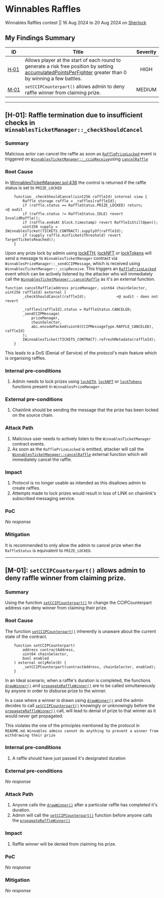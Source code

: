 # Winnables Raffles
Winnables Raffles contest || 16 Aug 2024 to 20 Aug 2024 on [Sherlock](https://audits.sherlock.xyz/contests/516?filter=questions)

## My Findings Summary

|ID|Title|Severity|
|--|-----|:------:|
|[H&#8209;01](#h-01-raffle-termination-due-to-insufficient-checks-in-winnablesticketmanager_checkshouldcancel)|Allows player at the start of each round to generate a risk free position by setting [accumulatedPointsPerFighter](https://github.com/code-423n4/2024-02-ai-arena/blob/cd1a0e6d1b40168657d1aaee8223dc050e15f8cc/src/RankedBattle.sol#L479) greater than 0 by winning a few battles.|HIGH|
|[M&#8209;01](#m-01-setccipcounterpart-allows-admin-to-deny-raffle-winner-from-claiming-prize)|`setCCIPCounterpart()` allows admin to deny raffle winner from claiming prize.|MEDIUM|

---

## [H-01]: Raffle termination due to insufficient checks in `WinnablesTicketManager::_checkShouldCancel`
### Summary
Malicious actor can cancel the raffle as soon as [`RafflePrizeLocked`](https://github.com/sherlock-audit/2024-08-winnables-raffles/blob/81b28633d0f450e33a8b32976e17122418f5d47e/public-contracts/contracts/WinnablesTicketManager.sol#L383) event is triggered on [`WinnablesTicketManager::_ccipReceive`](https://github.com/sherlock-audit/2024-08-winnables-raffles/blob/81b28633d0f450e33a8b32976e17122418f5d47e/public-contracts/contracts/WinnablesTicketManager.sol#L365)using [`cancelRaffle`](https://github.com/sherlock-audit/2024-08-winnables-raffles/blob/81b28633d0f450e33a8b32976e17122418f5d47e/public-contracts/contracts/WinnablesTicketManager.sol#L278C14-L278C26)

### Root Cause
In [WinnablesTicketManager.sol:436](https://github.com/sherlock-audit/2024-08-winnables-raffles/blob/81b28633d0f450e33a8b32976e17122418f5d47e/public-contracts/contracts/WinnablesTicketManager.sol#L436) the control is returned if the raffle status is set to `PRIZE_LOCKED`

```solidity
    function _checkShouldCancel(uint256 raffleId) internal view {
        Raffle storage raffle = _raffles[raffleId];
        if (raffle.status == RaffleStatus.PRIZE_LOCKED) return;        <@ audit
        if (raffle.status != RaffleStatus.IDLE) revert InvalidRaffle();
        if (raffle.endsAt block.timestamp) revert RaffleIsStillOpen();
        uint256 supply = IWinnablesTicket(TICKETS_CONTRACT).supplyOf(raffleId);
        if (supply raffle.minTicketsThreshold) revert TargetTicketsReached();
    }
```

Upon any prize lock by admin using [lockETH](https://github.com/sherlock-audit/2024-08-winnables-raffles/blob/81b28633d0f450e33a8b32976e17122418f5d47e/public-contracts/contracts/WinnablesPrizeManager.sol#L172), [lockNFT](https://github.com/sherlock-audit/2024-08-winnables-raffles/blob/81b28633d0f450e33a8b32976e17122418f5d47e/public-contracts/contracts/WinnablesPrizeManager.sol#L148) or [lockTokens](https://github.com/sherlock-audit/2024-08-winnables-raffles/blob/81b28633d0f450e33a8b32976e17122418f5d47e/public-contracts/contracts/WinnablesPrizeManager.sol#L196) will send a message to `WinnablesTicketManager` contract via `WinnablesPrizeManager::_sendCCIPMessage`, which is received using `WinnablesTicketManager::_ccipReceive`. This triggers an [`RafflePrizeLocked`](https://github.com/sherlock-audit/2024-08-winnables-raffles/blob/81b28633d0f450e33a8b32976e17122418f5d47e/public-contracts/contracts/WinnablesTicketManager.sol#L383) event which can be actively listened by the attacker who will immediately call the [`WinnablesTicketManager::cancelRaffle`](https://github.com/sherlock-audit/2024-08-winnables-raffles/blob/81b28633d0f450e33a8b32976e17122418f5d47e/public-contracts/contracts/WinnablesTicketManager.sol#L278) as it's an external function.

```solidity
function cancelRaffle(address prizeManager, uint64 chainSelector, uint256 raffleId) external {
        _checkShouldCancel(raffleId);              <@ audit - does not revert

        _raffles[raffleId].status = RaffleStatus.CANCELED;
        _sendCCIPMessage(
            prizeManager,
            chainSelector,
            abi.encodePacked(uint8(CCIPMessageType.RAFFLE_CANCELED), raffleId)
        );
        IWinnablesTicket(TICKETS_CONTRACT).refreshMetadata(raffleId);
    }
```

This leads to a DoS (Denial of Service) of the protocol's main feature which is organising raffles.

### Internal pre-conditions
1. Admin needs to lock prizes using [`lockETH`](https://github.com/sherlock-audit/2024-08-winnables-raffles/blob/81b28633d0f450e33a8b32976e17122418f5d47e/public-contracts/contracts/WinnablesPrizeManager.sol#L172), [`lockNFT`](https://github.com/sherlock-audit/2024-08-winnables-raffles/blob/81b28633d0f450e33a8b32976e17122418f5d47e/public-contracts/contracts/WinnablesPrizeManager.sol#L148) or [`lockTokens`](https://github.com/sherlock-audit/2024-08-winnables-raffles/blob/81b28633d0f450e33a8b32976e17122418f5d47e/public-contracts/contracts/WinnablesPrizeManager.sol#L196) functions present in `WinnablesPrizeManager` .

### External pre-conditions
1. Chainlink should be sending the message that the prize has been locked on the source chain.

### Attack Path
1. Malicious user needs to actively listen to the `WinnablesTicketManager` contract events.
2. As soon as the `RafflePrizeLocked` is emitted, attacker will call the [`WinnablesTicketManager::cancelRaffle`](https://github.com/sherlock-audit/2024-08-winnables-raffles/blob/81b28633d0f450e33a8b32976e17122418f5d47e/public-contracts/contracts/WinnablesTicketManager.sol#L278) external function which will immediately cancel the raffle.

### Impact
1. Protocol is no longer usable as intended as this disallows admin to create raffles.
2. Attempts made to lock prizes would result in loss of LINK on chainlink's subscribed messaging service.

### PoC
_No response_

### Mitigation
It is recommended to only allow the admin to cancel prize when the `RaffleStatus` is equivalent to `PRIZE_LOCKED`.


---


## [M-01]: `setCCIPCounterpart()` allows admin to deny raffle winner from claiming prize.
### Summary
Using the function [`setCCIPCounterpart()`](https://github.com/sherlock-audit/2024-08-winnables-raffles/blob/81b28633d0f450e33a8b32976e17122418f5d47e/public-contracts/contracts/WinnablesTicketManager.sol#L238) to change the CCIPCounterpart address can deny winner from claiming their prize.

### Root Cause
The function [`setCCIPCounterpart()`](https://github.com/sherlock-audit/2024-08-winnables-raffles/blob/81b28633d0f450e33a8b32976e17122418f5d47e/public-contracts/contracts/WinnablesTicketManager.sol#L238) inherently is unaware about the current state of the contract.

```solidity
    function setCCIPCounterpart(
        address contractAddress,
        uint64 chainSelector,
        bool enabled
    ) external onlyRole(0) {
        _setCCIPCounterpart(contractAddress, chainSelector, enabled);
    }
```

In an Ideal scenario, when a raffle's duration is completed, the functions [`drawWinner()`](https://github.com/sherlock-audit/2024-08-winnables-raffles/blob/81b28633d0f450e33a8b32976e17122418f5d47e/public-contracts/contracts/WinnablesTicketManager.sol#L310) and [`propagateRaffleWinner()`](https://github.com/sherlock-audit/2024-08-winnables-raffles/blob/81b28633d0f450e33a8b32976e17122418f5d47e/public-contracts/contracts/WinnablesTicketManager.sol#L334) are to be called simultaneously by anyone in order to disburse prize to the winner.

In a case where a winner is drawn using [`drawWinner()`](https://github.com/sherlock-audit/2024-08-winnables-raffles/blob/81b28633d0f450e33a8b32976e17122418f5d47e/public-contracts/contracts/WinnablesTicketManager.sol#L310) and the admin decides to call [`setCCIPCounterpart()`](https://github.com/sherlock-audit/2024-08-winnables-raffles/blob/81b28633d0f450e33a8b32976e17122418f5d47e/public-contracts/contracts/WinnablesTicketManager.sol#L238) knowingly or unknowingly before the [`propagateRaffleWinner()`](https://github.com/sherlock-audit/2024-08-winnables-raffles/blob/81b28633d0f450e33a8b32976e17122418f5d47e/public-contracts/contracts/WinnablesTicketManager.sol#L334) call, will lead to denial of prize to that winner as it would never get propagated.

This violates the one of the principles mentioned by the protocol in `README.md`. `Winnables admins cannot do anything to prevent a winner from withdrawing their prize`

### Internal pre-conditions
1. A raffle should have just passed it's designated duration

### External pre-conditions
_No response_

### Attack Path
1. Anyone calls the [`drawWinner()`](https://github.com/sherlock-audit/2024-08-winnables-raffles/blob/81b28633d0f450e33a8b32976e17122418f5d47e/public-contracts/contracts/WinnablesTicketManager.sol#L310) after a particular raffle has completed it's duration.
2. Admin will call the [`setCCIPCounterpart()`](https://github.com/sherlock-audit/2024-08-winnables-raffles/blob/81b28633d0f450e33a8b32976e17122418f5d47e/public-contracts/contracts/WinnablesTicketManager.sol#L238) function before anyone calls the [`propagateRaffleWinner()`](https://github.com/sherlock-audit/2024-08-winnables-raffles/blob/81b28633d0f450e33a8b32976e17122418f5d47e/public-contracts/contracts/WinnablesTicketManager.sol#L334)

### Impact
1. Raffle winner will be denied from claiming his prize.

### PoC
_No response_

### Mitigation
_No response_

